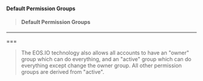 #### Default Permission Groups

> #### Default Permission Groups

---

===

> The EOS.IO technology also allows all accounts to have an "owner" group which can do everything, and an "active" group which can do everything except change the owner group. All other permission groups are derived from "active".



